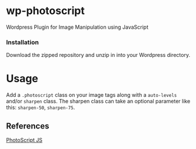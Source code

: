 # wp-photoscript
Wordpress Plugin for Image Manipulation using JavaScript

### Installation

Download the zipped repository and unzip in into your Wordpress directory.

# Usage
Add a `.photoscript` class on your image tags along with a `auto-levels` and/or `sharpen` class.
The sharpen class can take an optional parameter like this: `sharpen-50`, `sharpen-75`. 

## References

[PhotoScript JS](https://github.com/PlethoraLabs/PhotoScript)

